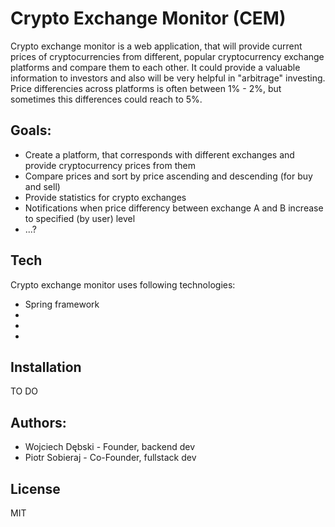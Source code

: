 # Crypto Exchange Monitor (CEM)


Crypto exchange monitor is a web application, that will provide current prices of cryptocurrencies from different, popular cryptocurrency exchange platforms and compare them to each other. It could provide a valuable information to investors and also will be very helpful in "arbitrage" investing. 
Price differencies across platforms is often between 1% - 2%, but sometimes this differences could reach to 5%. 


## Goals:

- Create a platform, that corresponds with different exchanges and provide cryptocurrency prices from them
- Compare prices and sort by price ascending and descending (for buy and sell)
- Provide statistics for crypto exchanges 
- Notifications when price differency between exchange A and B increase to specified (by user) level
- ...?


## Tech

Crypto exchange monitor uses following technologies:

- Spring framework
- 
-
-



## Installation

TO DO


## Authors:

- Wojciech Dębski - Founder, backend dev
- Piotr Sobieraj - Co-Founder, fullstack dev


## License

MIT
